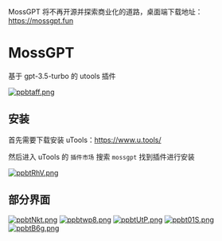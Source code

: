 MossGPT 将不再开源并探索商业化的道路，桌面端下载地址：https://mossgpt.fun

# MossGPT


基于 gpt-3.5-turbo 的 utools 插件


[![ppbtaff.png](https://s1.ax1x.com/2023/04/09/ppbtaff.png)](https://imgse.com/i/ppbtaff)

## 安装

首先需要下载安装 uTools：https://www.u.tools/

然后进入 uTools 的 `插件市场` 搜索 `mossgpt` 找到插件进行安装

[![ppbtRhV.png](https://s1.ax1x.com/2023/04/09/ppbtRhV.png)](https://imgse.com/i/ppbtRhV)

## 部分界面

[![ppbtNkt.png](https://s1.ax1x.com/2023/04/09/ppbtNkt.png)](https://imgse.com/i/ppbtNkt)
[![ppbtwp8.png](https://s1.ax1x.com/2023/04/09/ppbtwp8.png)](https://imgse.com/i/ppbtwp8)
[![ppbtUtP.png](https://s1.ax1x.com/2023/04/09/ppbtUtP.png)](https://imgse.com/i/ppbtUtP)
[![ppbt01S.png](https://s1.ax1x.com/2023/04/09/ppbt01S.png)](https://imgse.com/i/ppbt01S)
[![ppbtB6g.png](https://s1.ax1x.com/2023/04/09/ppbtB6g.png)](https://imgse.com/i/ppbtB6g)
